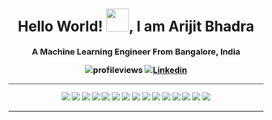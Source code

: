 <!--**iAmKankan/iAMKankan** is a ✨ _special_ ✨ repository because its `README.md` (this file) appears on your GitHub profile.

Here are some ideas to get you started:

- 🔭 I’m currently working on ...
- 🌱 I’m currently learning ...
- 👯 I’m looking to collaborate on ...
- 🤔 I’m looking for help with ...
- 💬 Ask me about ...
- 📫 How to reach me: ...
- 😄 Pronouns: ...
- ⚡ Fun fact: ...
-->
<h1 align="center">Hello World! <img width="45" src="https://user-images.githubusercontent.com/12748752/134765527-c29aaac1-00a0-4c20-ba6a-f69da9e27941.gif"
>, I am Arijit Bhadra </h1>
<h3 align="center">A Machine Learning Engineer From Bangalore, India
<p align="center">
 
 ![profileviews](https://komarev.com/ghpvc/?username=iAMKankan&color=brightgreen&style=plastic&label=PROFILE+VIEWS) [![Linkedin](https://img.shields.io/badge/LinkedIn-0077B5?style=for-the-badge&logo=linkedin&logoColor=white&color=blue&style=plastic)](https://www.linkedin.com/in/arijit-bhadra-576316b1)
 <p align="center">
  
  
 ---

![](https://img.shields.io/badge/Python-3776AB?style=for-the-badge&logo=python&logoColor=white)
![](https://img.shields.io/badge/Scala-DC322F?style=for-the-badge&logo=scala&logoColor=white)
![]( https://img.shields.io/badge/Java-ED8B00?style=for-the-badge&logo=java&logoColor=white)
 	![](https://img.shields.io/badge/TensorFlow-FF6F00?style=for-the-badge&logo=TensorFlow&logoColor=white)
 ![](https://img.shields.io/badge/scikit_learn-F7931E?style=for-the-badge&logo=scikit-learn&logoColor=white)
![]( https://img.shields.io/badge/Keras-D00000?style=for-the-badge&logo=Keras&logoColor=white)
 	![](https://img.shields.io/badge/Numpy-777BB4?style=for-the-badge&logo=numpy&logoColor=white)
 	![](https://img.shields.io/badge/Pandas-2C2D72?style=for-the-badge&logo=pandas&logoColor=white)
 ![](https://img.shields.io/badge/PyTorch-EE4C2C?style=for-the-badge&logo=PyTorch&logoColor=white)
 	![](https://img.shields.io/badge/Jupyter-F37626.svg?&style=for-the-badge&logo=Jupyter&logoColor=white)
 ![](https://img.shields.io/badge/conda-342B029.svg?&style=for-the-badge&logo=anaconda&logoColor=white)
 ![](https://img.shields.io/badge/Junit5-25A162?style=for-the-badge&logo=junit5&logoColor=white)
  ![](https://img.shields.io/badge/PyCharm-000000.svg?&style=for-the-badge&logo=PyCharm&logoColor=white)
 ![](https://img.shields.io/badge/Windows-0078D6?style=for-the-badge&logo=windows&logoColor=white)
 ![](https://img.shields.io/badge/Ubuntu-E95420?style=for-the-badge&logo=ubuntu&logoColor=white)

 
  
  
  
  
  
  
  
  
 
-----
  
